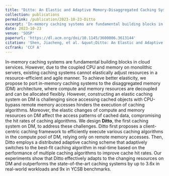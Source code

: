 ```yaml
---
title: "Ditto: An Elastic and Adaptive Memory-Disaggregated Caching System"
collection: publications
permalink: /publication/2023-10-23-Ditto
excerpt: 'In-memory caching systems are fundamental building blocks in cloud services. However, due to the coupled CPU and memory on monolithic servers, existing caching systems cannot elastically adjust resources in a resource-efficient and agile manner. To achieve better elasticity, we propose to port in-memory caching systems to the disaggregated memory (DM) architecture, where compute and memory resources are decoupled and can be allocated flexibly. However, constructing an elastic caching system on DM is challenging since accessing cached objects with CPU-bypass remote memory accesses hinders the execution of caching algorithms. Moreover, the elastic changes of compute and memory resources on DM affect the access patterns of cached data, compromising the hit rates of caching algorithms. We design <strong>Ditto</strong>, the first caching system on DM, to address these challenges. Ditto first proposes a client-centric caching framework to efficiently execute various caching algorithms in the compute pool of DM, relying only on remote memory accesses. Then, Ditto employs a distributed adaptive caching scheme that adaptively switches to the best-fit caching algorithm in real-time based on the performance of multiple caching algorithms to improve cache hit rates. Our experiments show that Ditto effectively adapts to the changing resources on DM and outperforms the state-of-the-art caching systems by up to 3.6x in real-world workloads and 9x in YCSB benchmarks.'
date: 2023-10-23
venue: 'SOSP'
paperurl: 'https://dl.acm.org/doi/10.1145/3600006.3613144'
citation: 'Shen, Jiacheng, et al. &quot;Ditto: An Elastic and Adaptive Memory-Disaggregated Caching System&quot; 29th ACM Symposium on Operating Systems Principles (SOSP). 2023.'
ccfrank: 'CCF A'
---
```

In-memory caching systems are fundamental building blocks in cloud services. However, due to the coupled CPU and memory on monolithic servers, existing caching systems cannot elastically adjust resources in a resource-efficient and agile manner. To achieve better elasticity, we propose to port in-memory caching systems to the disaggregated memory (DM) architecture, where compute and memory resources are decoupled and can be allocated flexibly. However, constructing an elastic caching system on DM is challenging since accessing cached objects with CPU-bypass remote memory accesses hinders the execution of caching algorithms. Moreover, the elastic changes of compute and memory resources on DM affect the access patterns of cached data, compromising the hit rates of caching algorithms. We design <strong>Ditto</strong>, the first caching system on DM, to address these challenges. Ditto first proposes a client-centric caching framework to efficiently execute various caching algorithms in the compute pool of DM, relying only on remote memory accesses. Then, Ditto employs a distributed adaptive caching scheme that adaptively switches to the best-fit caching algorithm in real-time based on the performance of multiple caching algorithms to improve cache hit rates. Our experiments show that Ditto effectively adapts to the changing resources on DM and outperforms the state-of-the-art caching systems by up to 3.6x in real-world workloads and 9x in YCSB benchmarks.
